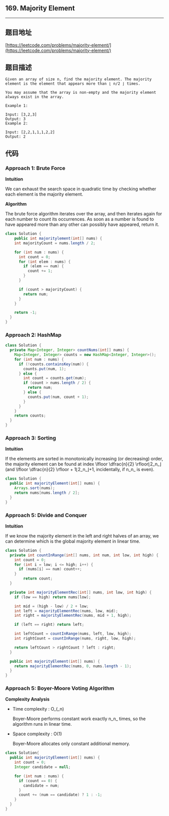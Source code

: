 ## 169. Majority Element

----
## 题目地址

[https://leetcode.com/problems/majority-element/](https://leetcode.com/problems/majority-element/)

## 题目描述

```text
Given an array of size n, find the majority element. The majority element is the element that appears more than ⌊ n/2 ⌋ times.

You may assume that the array is non-empty and the majority element always exist in the array.

Example 1:

Input: [3,2,3]
Output: 3
Example 2:

Input: [2,2,1,1,1,2,2]
Output: 2
```

## 代码

### Approach 1: Brute Force

**Intuition**

We can exhaust the search space in quadratic time by checking whether each element is the majority element.

**Algorithm**

The brute force algorithm iterates over the array, and then iterates again for each number to count its occurrences. As soon as a number is found to have appeared more than any other can possibly have appeared, return it.

```java
class Solution {
    public int majoritylement(int[] nums) {
    int majorityCount = nums.length / 2;

    for (int num : nums) {
      int count = 0;
      for (int elem : nums) {
        if (elem == num) {
          count += 1;
        }
      }

      if (count > majorityCount) {
        return num;
      }
    }

    return -1;
  }
}
```

### Approach 2: HashMap

```java
class Solution {
  private Map<Integer, Integer> countNums(int[] nums) {
    Map<Integer, Integer> counts = new HashMap<Integer, Integer>();
    for (int num : nums) {
      if (!counts.containsKey(num)) {
        counts.put(num, 1);
      } else {
        int count = counts.get(num);
        if (count > nums.length / 2) {
          return num;
        } else {
          counts.put(num, count + 1);
        }
      }
    }
    return counts;
  }
}
```

### Approach 3: Sorting

**Intuition**

If the elements are sorted in monotonically increasing \(or decreasing\) order, the majority element can be found at index \lfloor \dfrac{n}{2} \rfloor⌊2_n_⌋ \(and \lfloor \dfrac{n}{2} \rfloor + 1⌊2_n_⌋+1, incidentally, if n_n_ is even\).

```java
class Solution {
  public int majorityElement(int[] nums) {
    Arrays.sort(nums);
    return nums[nums.length / 2];
  }
}
```

### Approach 5: Divide and Conquer

**Intuition**

If we know the majority element in the left and right halves of an array, we can determine which is the global majority element in linear time.

```java
class Solution {
  private int countInRange(int[] nums, int num, int low, int high) {
    int count = 0;
    for (int i = low; i <= high; i++) {
      if (nums[i] == num) count++;
    }
        return count;
  }

  private int majorityElementRec(int[] nums, int low, int high) {
    if (low == high) return nums[low];

    int mid = (high - low) / 2 + low;
    int left = majorityElementRec(nums, low, mid);
    int right = majorityElementRec(nums, mid + 1, high);

    if (left == right) return left;

    int leftCount = countInRange(nums, left, low, high);
    int rightCount = countInRange(nums, right, low, high);

    return leftCount > rightCount ? left : right;
  }

  public int majorityElement(int[] nums) {
    return majorityElementRec(nums, 0, nums.length - 1);
  }
}
```

### Approach 5: Boyer-Moore Voting Algorithm

**Complexity Analysis**

* Time complexity : O_\(_n\)

  Boyer-Moore performs constant work exactly n_n_ times, so the algorithm runs in linear time.

* Space complexity : O\(1\)

  Boyer-Moore allocates only constant additional memory.

```java
class Solution{
  public int majorityElement(int[] nums) {
    int count = 0;
    Integer candidate = null;

    for (int num : nums) {
      if (count == 0) {
        candidate = num;
      }
      count += (num == candidate) ? 1 : -1;
    }
  }
}
```

